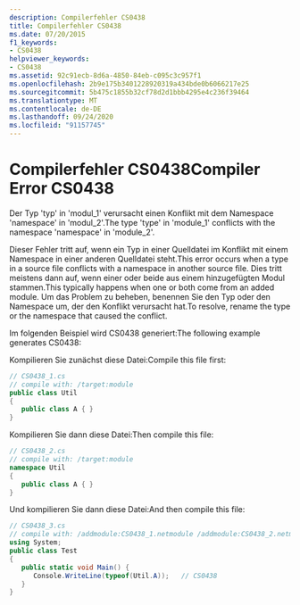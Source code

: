 ```yaml
---
description: Compilerfehler CS0438
title: Compilerfehler CS0438
ms.date: 07/20/2015
f1_keywords:
- CS0438
helpviewer_keywords:
- CS0438
ms.assetid: 92c91ecb-8d6a-4850-84eb-c095c3c957f1
ms.openlocfilehash: 2b9e175b3401228920319a434bde0b6066217e25
ms.sourcegitcommit: 5b475c1855b32cf78d2d1bbb4295e4c236f39464
ms.translationtype: MT
ms.contentlocale: de-DE
ms.lasthandoff: 09/24/2020
ms.locfileid: "91157745"
---
```

# <a name="compiler-error-cs0438"></a><span data-ttu-id="17cb2-103">Compilerfehler CS0438</span><span class="sxs-lookup"><span data-stu-id="17cb2-103">Compiler Error CS0438</span></span>

<span data-ttu-id="17cb2-104">Der Typ 'typ' in 'modul_1' verursacht einen Konflikt mit dem Namespace 'namespace' in 'modul_2'.</span><span class="sxs-lookup"><span data-stu-id="17cb2-104">The type 'type' in 'module_1' conflicts with the namespace 'namespace' in 'module_2'.</span></span>  
  
 <span data-ttu-id="17cb2-105">Dieser Fehler tritt auf, wenn ein Typ in einer Quelldatei im Konflikt mit einem Namespace in einer anderen Quelldatei steht.</span><span class="sxs-lookup"><span data-stu-id="17cb2-105">This error occurs when a type in a source file conflicts with a namespace in another source file.</span></span> <span data-ttu-id="17cb2-106">Dies tritt meistens dann auf, wenn einer oder beide aus einem hinzugefügten Modul stammen.</span><span class="sxs-lookup"><span data-stu-id="17cb2-106">This typically happens when one or both come from an added module.</span></span> <span data-ttu-id="17cb2-107">Um das Problem zu beheben, benennen Sie den Typ oder den Namespace um, der den Konflikt verursacht hat.</span><span class="sxs-lookup"><span data-stu-id="17cb2-107">To resolve, rename the type or the namespace that caused the conflict.</span></span>  
  
 <span data-ttu-id="17cb2-108">Im folgenden Beispiel wird CS0438 generiert:</span><span class="sxs-lookup"><span data-stu-id="17cb2-108">The following example generates CS0438:</span></span>  
  
 <span data-ttu-id="17cb2-109">Kompilieren Sie zunächst diese Datei:</span><span class="sxs-lookup"><span data-stu-id="17cb2-109">Compile this file first:</span></span>  
  
```csharp  
// CS0438_1.cs  
// compile with: /target:module  
public class Util  
{  
   public class A { }  
}  
```  
  
 <span data-ttu-id="17cb2-110">Kompilieren Sie dann diese Datei:</span><span class="sxs-lookup"><span data-stu-id="17cb2-110">Then compile this file:</span></span>  
  
```csharp  
// CS0438_2.cs  
// compile with: /target:module  
namespace Util
{  
   public class A { }  
}  
```  
  
 <span data-ttu-id="17cb2-111">Und kompilieren Sie dann diese Datei:</span><span class="sxs-lookup"><span data-stu-id="17cb2-111">And then compile this file:</span></span>  
  
```csharp  
// CS0438_3.cs  
// compile with: /addmodule:CS0438_1.netmodule /addmodule:CS0438_2.netmodule  
using System;  
public class Test  
{  
   public static void Main() {  
      Console.WriteLine(typeof(Util.A));   // CS0438  
   }  
}  
```
